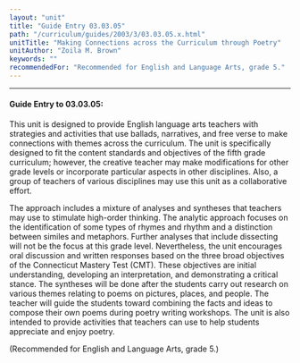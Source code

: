 ```yaml
---
layout: "unit"
title: "Guide Entry 03.03.05"
path: "/curriculum/guides/2003/3/03.03.05.x.html"
unitTitle: "Making Connections across the Curriculum through Poetry"
unitAuthor: "Zoila M. Brown"
keywords: ""
recommendedFor: "Recommended for English and Language Arts, grade 5."
---
```

<body>
<hr/>
 <h4>
  Guide Entry to 03.03.05:
 </h4>
 <p>
  This unit is designed to provide English language arts teachers with strategies and activities that use ballads, narratives, and free verse to make connections with themes across the curriculum. The unit is specifically designed to fit the content standards and objectives of the fifth grade curriculum; however, the creative teacher may make modifications for other grade levels or incorporate particular aspects in other disciplines.  Also, a group of teachers of various disciplines may use this unit as a collaborative effort.
 </p>
<p>
  The approach includes a mixture of analyses and syntheses that teachers may use to stimulate high-order thinking.  The analytic approach focuses on the identification of some types of rhymes and rhythm and a distinction between similes and metaphors.  Further analyses that include dissecting will not be the focus at this grade level.  Nevertheless, the unit encourages oral discussion and written responses based on the three broad objectives of the Connecticut Mastery Test (CMT).  These objectives are initial understanding, developing an interpretation, and demonstrating a critical stance.  The syntheses will be done after the students carry out research on various themes relating to poems on pictures, places, and people.  The teacher will guide the students toward combining the facts and ideas to compose their own poems during poetry writing workshops.  The unit is also intended to provide activities that teachers can use to help students appreciate and enjoy poetry.
 </p>
<p>
  (Recommended for English and Language Arts, grade 5.)
 </p>

</body>